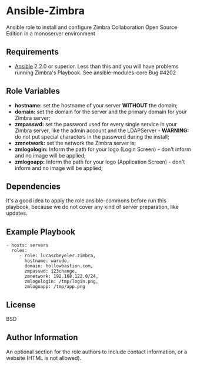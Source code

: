 Ansible-Zimbra
=========

Ansible role to install and configure Zimbra Collaboration Open Source Edition in a monoserver environment

Requirements
------------

* [Ansible](https://github.com/ansible/ansible) 2.2.0 or superior. Less than this and you will have problems running Zimbra's Playbook. See ansible-modules-core Bug #4202

Role Variables
--------------

* **hostname:** set the hostname of your server **WITHOUT** the domain;
* **domain:** set the domain for the server and the primary domain for your Zimbra server;
* **zmpasswd:** set the password used for every single service in your Zimbra server, like the admin account and the LDAPServer - **WARNING:** do not put special characters in the password during the install;
* **zmnetwork:** set the network the Zimbra server is;
* **zmlogologin:** Inform the path for your logo (Login Screen) - don't inform and no image will be applied;
* **zmlogoapp:** Inform the path for your logo (Application Screen) - don't inform and no image will be applied;

Dependencies
------------

It's a good idea to apply the role ansible-commons before run this playbook, because we do not cover any kind of server preparation, like updates.


Example Playbook
----------------

    - hosts: servers
      roles:
         - role: lucascbeyeler.zimbra,
           hostname: warudo,
           domain: hollowbastion.com,
           zmpasswd: 123change,
           zmnetwork: 192.168.122.0/24,
           zmlogologin: /tmp/login.png,
           zmlogoapp: /tmp/app.png

License
-------

BSD

Author Information
------------------

An optional section for the role authors to include contact information, or a website (HTML is not allowed).
